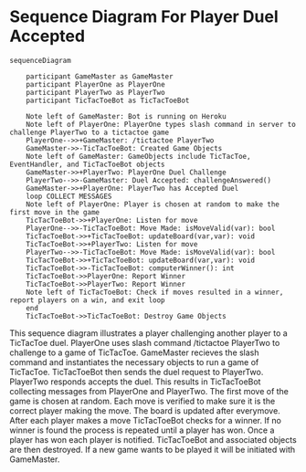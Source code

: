 # Sequence Diagram For Player Duel Accepted
```mermaid
sequenceDiagram
  
    participant GameMaster as GameMaster
    participant PlayerOne as PlayerOne
    participant PlayerTwo as PlayerTwo
    participant TicTacToeBot as TicTacToeBot
    
    Note left of GameMaster: Bot is running on Heroku
    Note left of PlayerOne: PlayerOne types slash command in server to challenge PlayerTwo to a tictactoe game
    PlayerOne-->>+GameMaster: /tictactoe PlayerTwo
    GameMaster->>-TicTacToeBot: Created Game Objects
    Note left of GameMaster: GameObjects include TicTacToe, EventHandler, and TicTacToeBot objects
    GameMaster->>+PlayerTwo: PlayerOne Duel Challenge
    PlayerTwo-->>-GameMaster: Duel Accepted: challengeAnswered()
    GameMaster->>+PlayerOne: PlayerTwo has Accepted Duel
    loop COLLECT MESSAGES
    Note left of PlayerOne: Player is chosen at random to make the first move in the game
    TicTacToeBot->>+PlayerOne: Listen for move
    PlayerOne-->>-TicTacToeBot: Move Made: isMoveValid(var): bool
    TicTacToeBot->>+TicTacToeBot: updateBoard(var,var): void
    TicTacToeBot->>+PlayerTwo: Listen for move
    PlayerTwo-->>-TicTacToeBot: Move Made: isMoveValid(var): bool
    TicTacToeBot->>+TicTacToeBot: updateBoard(var,var): void
    TicTacToeBot->>-TicTacToeBot: computerWinner(): int
    TicTacToeBot->>PlayerOne: Report Winner
    TicTacToeBot->>PlayerTwo: Report Winner
    Note left of TicTacToeBot: Check if moves resulted in a winner, report players on a win, and exit loop
    end
    TicTacToeBot->>TicTacToeBot: Destroy Game Objects
```

This sequence diagram illustrates a player challenging another player to a TicTacToe duel. PlayerOne uses slash command /tictactoe PlayerTwo to challenge to a game of TicTacToe. GameMaster recieves the slash command and instantiates the necessary objects to run a game of TicTacToe. TicTacToeBot then sends the duel request to PlayerTwo. PlayerTwo responds accepts the duel. This results in TicTacToeBot collecting messages from PlayerOne and PlayerTwo. The first move of the game is chosen at random. Each move is verified to make sure it is the correct player making the move. The board is updated after everymove. After each player makes a move TicTacToeBot checks for a winner. If no winner is found the process is repeated until a player has won. Once a player has won each player is notified. TicTacToeBot and associated objects are then destroyed. If a new game wants to be played it will be initiated with GameMaster.

            
